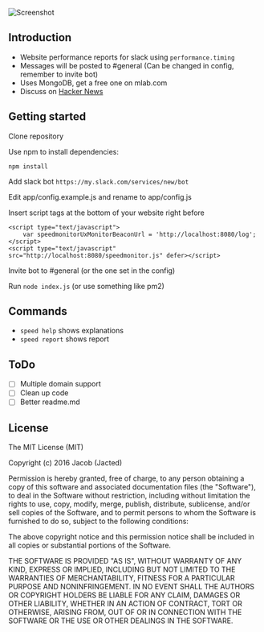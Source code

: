 ![Screenshot](https://raw.githubusercontent.com/jacted/perf-mon/master/example/screenshot1.png)

## Introduction

- Website performance reports for slack using ```performance.timing```
- Messages will be posted to #general (Can be changed in config, remember to invite bot)
- Uses MongoDB, get a free one on mlab.com
- Discuss on [Hacker News](https://news.ycombinator.com/item?id=12438895)

## Getting started

Clone repository

Use npm to install dependencies:

```
npm install
```
Add slack bot ```https://my.slack.com/services/new/bot```

Edit app/config.example.js and rename to app/config.js

Insert script tags at the bottom of your website right before </body>

```
<script type="text/javascript">
	var speedmonitorUxMonitorBeaconUrl = 'http://localhost:8080/log';
</script>
<script type="text/javascript" src="http://localhost:8080/speedmonitor.js" defer></script>
```
Invite bot to #general (or the one set in the config)

Run ```node index.js``` (or use something like pm2)

## Commands
- ```speed help``` shows explanations
- ```speed report``` shows report

## ToDo

- [ ] Multiple domain support
- [ ] Clean up code
- [ ] Better readme.md

## License
The MIT License (MIT)

Copyright (c) 2016 Jacob (Jacted)

Permission is hereby granted, free of charge, to any person obtaining a copy of this software and associated documentation files (the "Software"), to deal in the Software without restriction, including without limitation the rights to use, copy, modify, merge, publish, distribute, sublicense, and/or sell copies of the Software, and to permit persons to whom the Software is furnished to do so, subject to the following conditions:

The above copyright notice and this permission notice shall be included in all copies or substantial portions of the Software.

THE SOFTWARE IS PROVIDED "AS IS", WITHOUT WARRANTY OF ANY KIND, EXPRESS OR IMPLIED, INCLUDING BUT NOT LIMITED TO THE WARRANTIES OF MERCHANTABILITY, FITNESS FOR A PARTICULAR PURPOSE AND NONINFRINGEMENT. IN NO EVENT SHALL THE AUTHORS OR COPYRIGHT HOLDERS BE LIABLE FOR ANY CLAIM, DAMAGES OR OTHER LIABILITY, WHETHER IN AN ACTION OF CONTRACT, TORT OR OTHERWISE, ARISING FROM, OUT OF OR IN CONNECTION WITH THE SOFTWARE OR THE USE OR OTHER DEALINGS IN THE SOFTWARE.